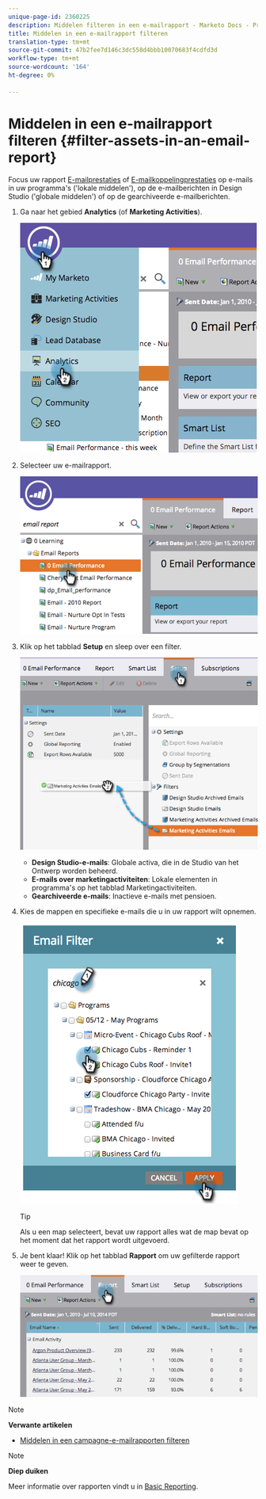 ```yaml
---
unique-page-id: 2360225
description: Middelen filteren in een e-mailrapport - Marketo Docs - Productdocumentatie
title: Middelen in een e-mailrapport filteren
translation-type: tm+mt
source-git-commit: 47b2fee7d146c3dc558d4bbb10070683f4cdfd3d
workflow-type: tm+mt
source-wordcount: '164'
ht-degree: 0%

---
```



# Middelen in een e-mailrapport filteren {#filter-assets-in-an-email-report}

Focus uw rapport [E-mailprestaties](../../../../product-docs/email-marketing/email-programs/email-program-data/email-performance-report.md) of [E-mailkoppelingprestaties](../../../../product-docs/email-marketing/email-programs/email-program-data/email-link-performance-report.md) op e-mails in uw programma&#39;s (&#39;lokale middelen&#39;), op de e-mailberichten in Design Studio (&#39;globale middelen&#39;) of op de gearchiveerde e-mailberichten.

1. Ga naar het gebied **Analytics** (of **Marketing Activities**).

   ![](assets/image2014-9-16-15-3a53-3a26.png)

1. Selecteer uw e-mailrapport.

   ![](assets/image2014-9-16-15-3a53-3a29.png)

1. Klik op het tabblad **Setup** en sleep over een filter.

   ![](assets/image2014-9-16-15-3a53-3a32.png)

   * **Design Studio-e-mails**: Globale activa, die in de Studio van het Ontwerp worden beheerd.
   * **E-mails over marketingactiviteiten**: Lokale elementen in programma&#39;s op het tabblad Marketingactiviteiten.
   * **Gearchiveerde e-mails**: Inactieve e-mails met pensioen.

1. Kies de mappen en specifieke e-mails die u in uw rapport wilt opnemen.

   ![](assets/image2014-9-16-15-3a53-3a36.png)

   >[!TIP]
   >
   >Als u een map selecteert, bevat uw rapport alles wat de map bevat op het moment dat het rapport wordt uitgevoerd.

1. Je bent klaar! Klik op het tabblad **Rapport** om uw gefilterde rapport weer te geven.

   ![](assets/image2014-9-16-15-3a53-3a59.png)

>[!NOTE]
>
>**Verwante artikelen**
>
>* [Middelen in een campagne-e-mailrapporten filteren](filter-assets-in-a-campaign-email-reports.md)

>



>[!NOTE]
>
>**Diep duiken**
>
>Meer informatie over rapporten vindt u in [Basic Reporting](http://docs.marketo.com/display/docs/basic+reporting).

